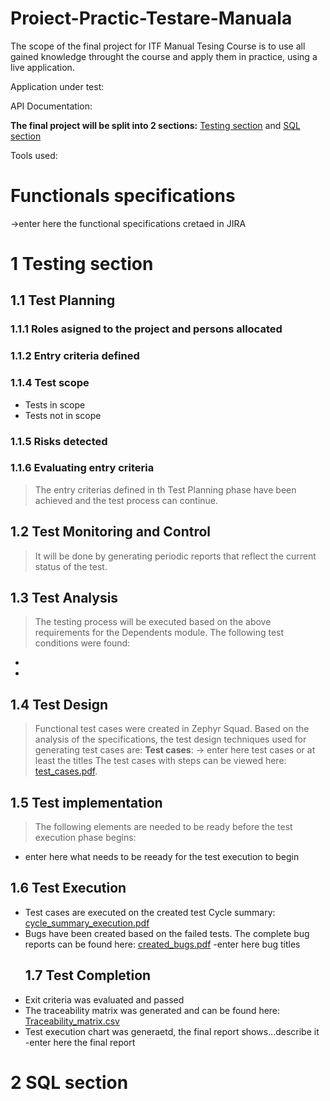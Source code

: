 # Proiect-Practic-Testare-Manuala
The scope of the final project for ITF Manual Tesing Course is to  use all gained knowledge throught the course and apply them in practice, using a live application.

Application under test:

API Documentation:

**The final project will be split into 2 sections:** [Testing section]() and [SQL section]()

Tools used:

# Functionals specifications
->enter here the functional specifications cretaed in JIRA
# 1 Testing section
## 1.1 Test Planning
### 1.1.1 Roles asigned to the project and persons allocated
### 1.1.2 Entry criteria defined
### 1.1.4 Test scope
* Tests in scope
* Tests not in scope
### 1.1.5 Risks detected
### 1.1.6 Evaluating entry criteria
> The entry criterias defined in th Test Planning phase have been achieved and the test process can continue.
 ## 1.2 Test Monitoring and Control
> It will be done by generating periodic reports that reflect the current status of the test.
## 1.3 Test Analysis
> The testing process will be executed based on the above  requirements for the Dependents module. The following test conditions were found: 
*
*
## 1.4 Test Design
> Functional test cases were created in Zephyr Squad. Based on the analysis of the specifications, the  test design techniques used for generating test cases are:
**Test cases**: -> enter here test cases or at least the titles
>The test cases with steps can be viewed here: [test_cases.pdf]().
## 1.5 Test implementation
> The following elements are needed to be ready before the test execution phase begins:
* enter here what needs to be reeady for the test execution  to begin
## 1.6 Test Execution
* Test cases are executed on the created test Cycle summary: [cycle_summary_execution.pdf]()
* Bugs have been created based on the failed tests. The complete bug reports can be found here: [created_bugs.pdf]()
  -enter here bug titles
  ## 1.7 Test Completion
* Exit criteria was evaluated and passed
* The traceability matrix was generated and can be found here: [Traceability_matrix.csv]()
* Test execution chart was generaetd, the final report shows...describe it
-enter here the final report
# 2 SQL section
